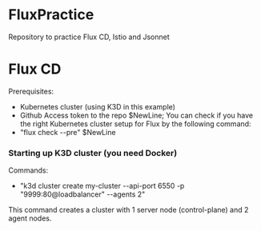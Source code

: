 # FluxPractice
Repository to practice Flux CD, Istio and Jsonnet


# Flux CD
Prerequisites:
  - Kubernetes cluster (using K3D in this example)
  - Github Access token to the repo
$NewLine;
You can check if you have the right Kubernetes cluster setup for Flux by the following command:
  - "flux check --pre"
$NewLine
### Starting up K3D cluster (you need Docker)
Commands:
  - "k3d cluster create my-cluster --api-port 6550 -p "9999:80@loadbalancer" --agents 2"

This command creates a cluster with 1 server node (control-plane) and 2 agent nodes.

